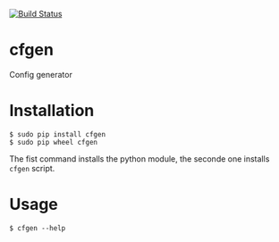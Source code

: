 [![Build Status](https://travis-ci.org/rzhilkibaev/metaconfig.png?branch=master)](https://travis-ci.org/rzhilkibaev/metaconfig)

# cfgen
Config generator

# Installation
```
$ sudo pip install cfgen
$ sudo pip wheel cfgen
```
The fist command installs the python module, the seconde one installs `cfgen` script.

# Usage
```$ cfgen --help```
